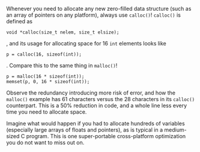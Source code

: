 Whenever you need to allocate any new zero-filled data structure (such as an array of pointers on any platform), always use `calloc()`! `calloc()` is defined as

	void *calloc(size_t nelem, size_t elsize);

, and its usage for allocating space for 16 `int` elements looks like

	p = calloc(16, sizeof(int));
    
. Compare this to the same thing in `malloc()`!

	p = malloc(16 * sizeof(int));
	memset(p, 0, 16 * sizeof(int));

Observe the redundancy introducing more risk of error, and how the `malloc()` example has 61 characters versus the 28 characters in its `calloc()` counterpart. This is a 50% reduction in code, and a whole line less every time you need to allocate space.

Imagine what would happen if you had to allocate hundreds of variables (especially large arrays of floats and pointers), as is typical in a medium-sized C program. This is one super-portable cross-platform optimization you do not want to miss out on.
